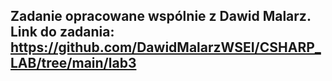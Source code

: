 ## Zadanie opracowane wspólnie z Dawid Malarz. Link do zadania: https://github.com/DawidMalarzWSEI/CSHARP_LAB/tree/main/lab3
